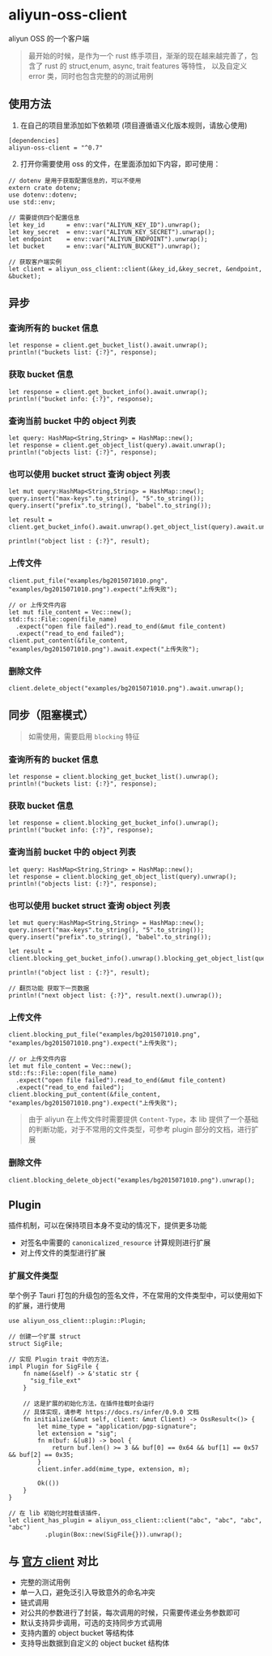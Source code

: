 # aliyun-oss-client

aliyun OSS 的一个客户端

> 最开始的时候，是作为一个 rust 练手项目，渐渐的现在越来越完善了，包含了 rust 的 struct,enum, async, trait features 等特性，
> 以及自定义 error 类，同时也包含完整的的测试用例

## 使用方法

1. 在自己的项目里添加如下依赖项 (项目遵循语义化版本规则，请放心使用)

```
[dependencies]
aliyun-oss-client = "^0.7"
```

2. 打开你需要使用 oss 的文件，在里面添加如下内容，即可使用：

```
// dotenv 是用于获取配置信息的，可以不使用
extern crate dotenv;
use dotenv::dotenv;
use std::env;

// 需要提供四个配置信息
let key_id      = env::var("ALIYUN_KEY_ID").unwrap();
let key_secret  = env::var("ALIYUN_KEY_SECRET").unwrap();
let endpoint    = env::var("ALIYUN_ENDPOINT").unwrap();
let bucket      = env::var("ALIYUN_BUCKET").unwrap();

// 获取客户端实例
let client = aliyun_oss_client::client(&key_id,&key_secret, &endpoint, &bucket);
```

## 异步

### 查询所有的 bucket 信息
```
let response = client.get_bucket_list().await.unwrap();
println!("buckets list: {:?}", response);
```

### 获取 bucket 信息
```
let response = client.get_bucket_info().await.unwrap();
println!("bucket info: {:?}", response);
```

### 查询当前 bucket 中的 object 列表
```
let query: HashMap<String,String> = HashMap::new();
let response = client.get_object_list(query).await.unwrap();
println!("objects list: {:?}", response);
```

### 也可以使用 bucket struct 查询 object 列表

```
let mut query:HashMap<String,String> = HashMap::new();
query.insert("max-keys".to_string(), "5".to_string());
query.insert("prefix".to_string(), "babel".to_string());

let result = client.get_bucket_info().await.unwrap().get_object_list(query).await.unwrap();

println!("object list : {:?}", result);

```

### 上传文件
```
client.put_file("examples/bg2015071010.png", "examples/bg2015071010.png").expect("上传失败");

// or 上传文件内容
let mut file_content = Vec::new();
std::fs::File::open(file_name)
  .expect("open file failed").read_to_end(&mut file_content)
  .expect("read_to_end failed");
client.put_content(&file_content, "examples/bg2015071010.png").await.expect("上传失败");
```

### 删除文件
```
client.delete_object("examples/bg2015071010.png").await.unwrap();
```

## 同步（阻塞模式）

> 如需使用，需要启用 `blocking` 特征

### 查询所有的 bucket 信息
```
let response = client.blocking_get_bucket_list().unwrap();
println!("buckets list: {:?}", response);
```

### 获取 bucket 信息
```
let response = client.blocking_get_bucket_info().unwrap();
println!("bucket info: {:?}", response);
```

### 查询当前 bucket 中的 object 列表
```
let query: HashMap<String,String> = HashMap::new();
let response = client.blocking_get_object_list(query).unwrap();
println!("objects list: {:?}", response);
```

### 也可以使用 bucket struct 查询 object 列表

```
let mut query:HashMap<String,String> = HashMap::new();
query.insert("max-keys".to_string(), "5".to_string());
query.insert("prefix".to_string(), "babel".to_string());

let result = client.blocking_get_bucket_info().unwrap().blocking_get_object_list(query).unwrap();

println!("object list : {:?}", result);

// 翻页功能 获取下一页数据
println!("next object list: {:?}", result.next().unwrap());
```

### 上传文件
```
client.blocking_put_file("examples/bg2015071010.png", "examples/bg2015071010.png").expect("上传失败");

// or 上传文件内容
let mut file_content = Vec::new();
std::fs::File::open(file_name)
  .expect("open file failed").read_to_end(&mut file_content)
  .expect("read_to_end failed");
client.blocking_put_content(&file_content, "examples/bg2015071010.png").expect("上传失败");
```

> 由于 aliyun 在上传文件时需要提供 `Content-Type`，本 lib 提供了一个基础的判断功能，对于不常用的文件类型，可参考 plugin 部分的文档，进行扩展

### 删除文件
```
client.blocking_delete_object("examples/bg2015071010.png").unwrap();
```

## Plugin

插件机制，可以在保持项目本身不变动的情况下，提供更多功能

- 对签名中需要的 `canonicalized_resource` 计算规则进行扩展
- 对上传文件的类型进行扩展

### 扩展文件类型

举个例子 Tauri 打包的升级包的签名文件，不在常用的文件类型中，可以使用如下的扩展，进行使用

```
use aliyun_oss_client::plugin::Plugin;

// 创建一个扩展 struct
struct SigFile;

// 实现 Plugin trait 中的方法，
impl Plugin for SigFile {
    fn name(&self) -> &'static str {
      "sig_file_ext"
    }

    // 这是扩展的初始化方法，在插件挂载时会运行
    // 具体实现，请参考 https://docs.rs/infer/0.9.0 文档
    fn initialize(&mut self, client: &mut Client) -> OssResult<()> {
        let mime_type = "application/pgp-signature";
        let extension = "sig";
        fn m(buf: &[u8]) -> bool {
            return buf.len() >= 3 && buf[0] == 0x64 && buf[1] == 0x57 && buf[2] == 0x35;
        }
        client.infer.add(mime_type, extension, m);
    
        Ok(())
    }
}

// 在 lib 初始化时挂载该插件，
let client_has_plugin = aliyun_oss_client::client("abc", "abc", "abc", "abc")
          .plugin(Box::new(SigFile{})).unwrap();
```

## 与 [官方 client](https://crates.io/crates/oss-rust-sdk) 对比

- 完整的测试用例
- 单一入口，避免泛引入导致意外的命名冲突
- 链式调用
- 对公共的参数进行了封装，每次调用的时候，只需要传递业务参数即可
- 默认支持异步调用，可选的支持同步方式调用
- 支持内置的 object bucket 等结构体
- 支持导出数据到自定义的 object bucket 结构体

